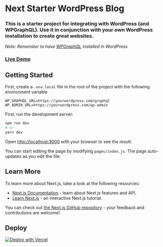 # Next Starter WordPress Blog

### This is a starter project for integrating with WordPress (and WPGraphQL). Use it in conjunction with your own WordPress installation to create great websites.

_Note: Remember to have [WPGraphQL](https://wpgraphql.com) installed in WordPress_

### [Live Demo](https://next-starter-wordpress-blog.netlify.app/)

## Getting Started

First, create a `.env.local` file in the root of the project with the following environment variable

```
WP_GRAPHQL_URL=https://yourwordpress.com/graphql
WP_ADMIN_URL=https://yourwordpress.com/wp-admin
```

First, run the development server:

```bash
npm run dev
# or
yarn dev
```

Open [http://localhost:3000](http://localhost:3000) with your browser to see the result.

You can start editing the page by modifying `pages/index.js`. The page auto-updates as you edit the file.

## Learn More

To learn more about Next.js, take a look at the following resources:

- [Next.js Documentation](https://nextjs.org/docs) - learn about Next.js features and API.
- [Learn Next.js](https://nextjs.org/learn) - an interactive Next.js tutorial.

You can check out [the Next.js GitHub repository](https://github.com/vercel/next.js/) - your feedback and contributions are welcome!

## Deploy

[![Deploy with Vercel](https://vercel.com/button)](https://vercel.com/import/git?s=https%3A%2F%2Fgithub.com%2Fzeevosec%2Fnext-starter-wordpress-blog)
